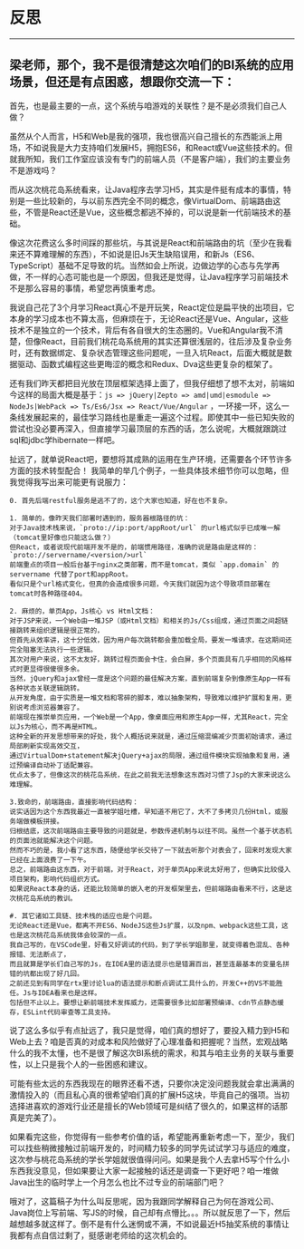# 反思

***
## 梁老师，那个，我不是很清楚这次咱们的BI系统的应用场景，但还是有点困惑，想跟你交流一下：
首先，也是最主要的一点，这个系统与咱游戏的关联性？是不是必须我们自己人做？

虽然从个人而言，H5和Web是我的强项，我也很高兴自己擅长的东西能派上用场，不如说我是大力支持咱们发展H5，拥抱ES6，和React或Vue这些技术的。但就我所知，我们工作室应该没有专门的前端人员（不是客户端），我们的主要业务不是游戏吗？

而从这次桃花岛系统看来，让Java程序去学习H5，其实是件挺有成本的事情，特别是一些比较新的，与以前东西完全不同的概念，像VirtualDom、前端路由这些，不管是React还是Vue，这些概念都逃不掉的，可以说是新一代前端技术的基础。

像这次花费这么多时间踩的那些坑，与其说是React和前端路由的坑（至少在我看来还不算难理解的东西），不如说是旧Js天生缺陷误用，和新Js（ES6、TypeScript）基础不足导致的坑。当然如会上所说，边做边学的心态与先学再做，不一样的心态可能也是一个原因，但我还是觉得，让Java程序学习前端技术不是那么容易的事情，希望您再慎重考虑。

我说自己花了3个月学习React真心不是开玩笑，React定位是扁平快的出项目，它本身的学习成本也不算太高，但麻烦在于，无论React还是Vue、Angular，这些技术不是独立的一个技术，背后有各自很大的生态圈的。Vue和Angular我不清楚，但像React，目前我们桃花岛系统用的其实还算很浅层的，往后涉及复杂业务时，还有数据绑定、复杂状态管理这些问题呢，一旦入坑React，后面大概就是数据驱动、函数式编程这些更晦涩的概念和Redux、Dva这些更复杂的框架了。

还有我们昨天都把目光放在顶层框架选择上面了，但我仔细想了想不太对，前端如今这样的局面大概是基于：`js => jQuery|Zepto => amd|umd|esmodule => NodeJs|WebPack => Ts/Es6/Jsx => React/Vue/Angular` ，一环接一环，这么一条线发展起来的，最佳学习路线也是重走一遍这个过程。即使其中一些已知失败的尝试也没必要再深入，但直接学习最顶层的东西的话，怎么说呢，大概就跟跳过sql和jdbc学hibernate一样吧。

扯远了，就单说React吧，要想将其成熟的运用在生产环境，还需要各个环节许多方面的技术转型配合！
我简单的举几个例子，一些具体技术细节你可以忽略，但我觉得我写出来可能更有说服力：

    0. 首先后端restful服务是逃不了的，这个大家也知道，好在也不复杂。

    1. 简单的，像昨天我们部署时遇到的，服务器根路径的坑：
    对于Java技术栈来说，`proto://ip:port/appRoot/url` 的url格式似乎已成唯一解（tomcat里好像也只能这么做？）
    但React，或者说现代前端开发不是的，前端惯用路径，准确的说是路由是这样的：`proto://servername/<version/>url`
    前端重点的项目一般后台基于nginx之类部署，而不是tomcat，类似 `app.domain` 的 servername 代替了port和appRoot。
    看似只是个url格式变化，但真的会造成很多问题，今天我们就因为这个导致项目部署在tomcat时各种路径404。

    2. 麻烦的，单页App，Js核心 vs Html文档：
    对于JSP来说，一个Web由一堆JSP（或Html文档）和相关的Js/Css组成，通过页面之间超链接跳转来组织逻辑是很正常的，
    但首先从效率讲，这十分低效，因为用户每次跳转都会重加载全局，要发一堆请求，在这期间还完全阻塞无法执行一些逻辑。
    其次对用户来说，这不太友好，跳转过程页面会卡住，会白屏，多个页面具有几乎相同的风格样式时更显得很傻很多余。
    当然，jQuery和ajax曾经一度是这个问题的最佳解决方案，直到前端复杂到像原生App一样有各种状态关联逻辑跳转。
    从开发角度，由于实质是一堆文档和零碎的脚本，难以抽象架构，导致难以维护扩展和复用，更别说考虑浏览器兼容了。
    前端现在推崇单页应用，一个Web是一个App，像桌面应用和原生App一样，尤其React，完全以Js为核心，而不再是HTML。
    这种全新的开发思想带来的好处，我个人概括说来就是，通过压缩混编减少页面初始请求，通过局部刷新实现高效交互，
    通过VirtualDom+statement解决jQuery+ajax的局限，通过组件模块实现抽象和复用，通过预编译自动补丁适配兼容。
    优点太多了，但像这次的桃花岛系统，在此之前我无法想象这东西对习惯了Jsp的大家来说这么难理解。

    3.致命的，前端路由，直接影响代码结构：
    说实话因为这个东西我最近一直被学姐吐槽，早知道不用它了，大不了多拷贝几份Html，或服务端做模板拼接。
    归根结底，这次前端路由主要导致的问题就是，参数传递机制与以往不同。虽然一个基于状态机的页面池就能解决这个问题。
    然而不巧的是，我小看了这东西，随便给学长交待了一下就去听那个对表会了，回来时发现大家已经在上面浪费了一下午。
    总之，前端路由这东西，对于前端，对于React，对于单页App来说太好用了，但确实比较侵入项目架构，影响代码组织方式。
    如果说React本身的话，还能比较简单的嵌入老的开发框架里去，但前端路由看来不行，这是这次桃花岛系统的教训。

    #. 其它诸如工具链、技术栈的适应也是个问题。
    无论React还是Vue，都离不开ES6、NodeJS这些Js扩展，以及npm、webpack这些工具，这也是这次桃花岛系统我体会较深的一点。
    我自己写的，在VSCode里，好看又好调试的代码，到了学长学姐那里，就变得着色混乱、各种报错、无法断点了，
    而且就算是学长们自己写的Js，在IDEA里的语法提示也是错漏百出，甚至连最基本的变量名拼错的坑都出现了好几回。
    之前还见到有同学在rtx里讨论lua的语法提示和断点调试工具什么的，开发C++的VS不能胜任。Js与IDEA看来也是这样。
    包括但不止以上。要想让新前端技术发挥威力，还需要很多比如部署预编译、cdn节点静态缓存，ESLint代码审查等工具支持。

说了这么多似乎有点扯远了，我只是觉得，咱们真的想好了，要投入精力到H5和Web上去？咱是否真的对成本和风险做好了心理准备和把握呢？当然，宏观战略什么的我不太懂，也不是很了解这次BI系统的需求，和其与咱主业务的关联与重要性，以上只是我个人的一些困惑和建议。

可能有些太远的东西我现在的眼界还看不透，只要你决定没问题我就会拿出满满的激情投入的（而且私心真的很希望咱们真的扩展H5这块，毕竟自己的强项。当初选择进喜欢的游戏行业还是擅长的Web领域可是纠结了很久的，如果这样的话那真是完美了）。

如果看完这些，你觉得有一些参考价值的话，希望能再重新考虑一下，至少，我们可以找些稍微接触过前端开发的，时间精力较多的同学先试试学习与适应的难度，这次参与桃花岛系统的学长学姐就很值得问问。如果是我个人去拿H5写个什么小东西我没意见，但如果要让大家一起接触的话还是调查一下更好吧？咱一堆做Java出生的临时学上一个月怎么也比不过专业的前端部门吧？

哦对了，这篇稿子为什么叫反思呢，因为我跟同学解释自己为何在游戏公司、Java岗位上写前端、写JS的时候，自己却有点懵比。。。所以就反思了一下，然后越想越多就这样了。倒不是有什么迷惘或不满，不如说最近H5抽奖系统的事情让我都有点自信过剩了，挺感谢老师给的这次机会的。
